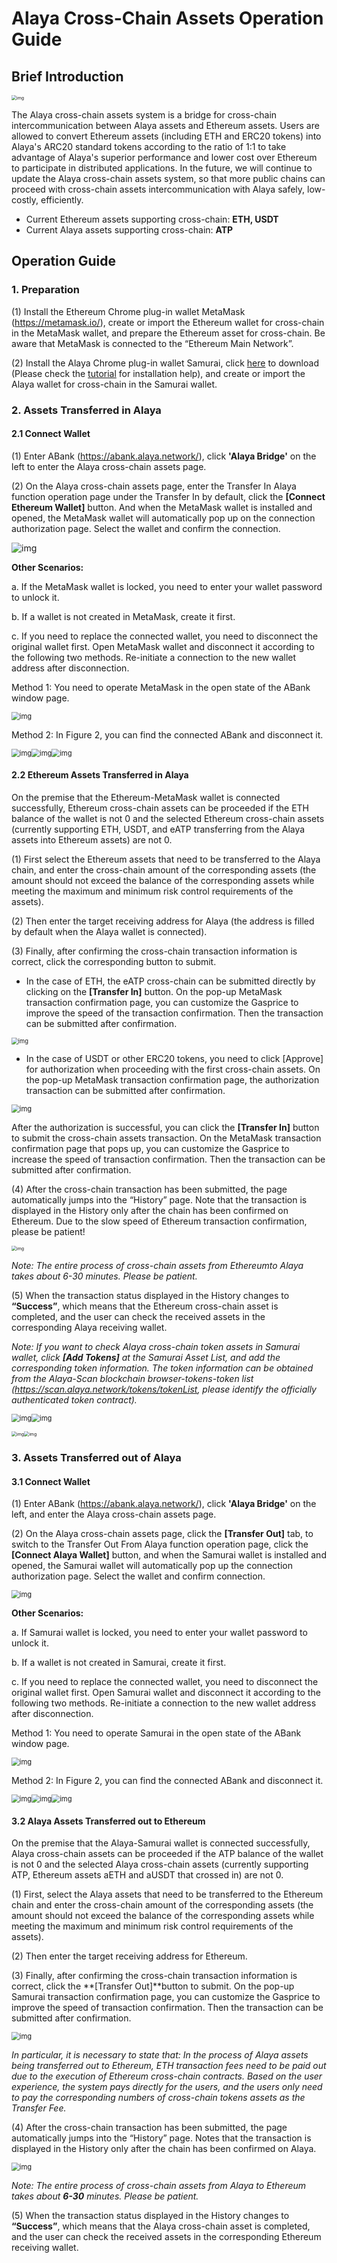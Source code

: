 # Alaya Cross-Chain Assets Operation Guide 



## Brief Introduction

<img src="Alaya Bridge Manual-EN.assets/1.png" alt="img" style="zoom: 50%;" /> 

The Alaya cross-chain assets system is a bridge for cross-chain intercommunication between Alaya assets and Ethereum assets. Users are allowed to convert Ethereum assets (including ETH and ERC20 tokens) into Alaya's ARC20 standard tokens according to the ratio of 1:1 to take advantage of Alaya's superior performance and lower cost over Ethereum to participate in distributed applications. In the future, we will continue to update the Alaya cross-chain assets system, so that more public chains can proceed with cross-chain assets intercommunication with Alaya safely, low-costly, efficiently. 

- Current Ethereum assets supporting cross-chain: **ETH, USDT** 
- Current Alaya assets supporting cross-chain: **ATP**

 

## Operation Guide



### **1.** Preparation

 (1) Install the Ethereum Chrome plug-in wallet MetaMask (https://metamask.io/), create or import the Ethereum wallet for cross-chain in the MetaMask wallet, and prepare the Ethereum asset for cross-chain. Be aware that MetaMask is connected to the “Ethereum Main Network”. 

(2) Install the Alaya Chrome plug-in wallet Samurai, click [here](https://github.com/AlayaNetwork/Samurai/releases/download/v8.0.11/samurai-chrome-8.0.11.zip) to download (Please check the [tutorial](https://github.com/AlayaNetwork/Samurai/blob/main/docs/user-manual.md) for installation help), and create or import the Alaya wallet for cross-chain in the Samurai wallet. 



### **2.** Assets Transferred in Alaya

#### 2.1 Connect Wallet 

(1)  Enter ABank (https://abank.alaya.network/), click **'Alaya Bridge'** on the left to enter the Alaya cross-chain assets page. 

(2)  On the Alaya cross-chain assets page, enter the Transfer In Alaya function operation page under the Transfer In by default, click the **[Connect Ethereum Wallet]** button. And when the MetaMask wallet is installed and opened, the MetaMask wallet will automatically pop up on the connection authorization page. Select the wallet and confirm the connection. 

<img src="Alaya Bridge Manual-EN.assets/2.png" alt="img"  /> 

 

**Other Scenarios:** 

a. If the MetaMask wallet is locked, you need to enter your wallet password to unlock it. 

b. If a wallet is not created in MetaMask, create it first. 

c. If you need to replace the connected wallet, you need to disconnect the original wallet first. Open MetaMask wallet and disconnect it according to the following two methods. Re-initiate a connection to the new wallet address after disconnection. 

Method 1: You need to operate MetaMask in the open state of the ABank window page. 

<img src="Alaya Bridge Manual-EN.assets/3.png" alt="img" style="zoom: 80%;" /> 

Method 2: In Figure 2, you can find the connected ABank and disconnect it. 

<img src="Alaya Bridge Manual-EN.assets/4-1.png" alt="img" style="zoom: 80%;" /><img src="Alaya Bridge Manual-EN.assets/4-2.png" alt="img" style="zoom: 80%;" /><img src="Alaya Bridge Manual-EN.assets/4-3.png" alt="img" style="zoom: 80%;" /> 

 

#### 2.2 Ethereum Assets Transferred in Alaya 

On the premise that the Ethereum-MetaMask wallet is connected successfully, Ethereum cross-chain assets can be proceeded if the ETH balance of the wallet is not 0 and the selected Ethereum cross-chain assets (currently supporting ETH, USDT, and eATP transferring from the Alaya assets into Ethereum assets) are not 0. 

(1) First select the Ethereum assets that need to be transferred to the Alaya chain, and enter the cross-chain amount of the corresponding assets (the amount should not exceed the balance of the corresponding assets while meeting the maximum and minimum risk control requirements of the assets). 

(2) Then enter the target receiving address for Alaya (the address is filled by default when the Alaya wallet is connected). 

(3) Finally, after confirming the cross-chain transaction information is correct, click the corresponding button to submit. 

- In the case of ETH, the eATP cross-chain can be submitted directly by clicking on the **[Transfer In]** button. On the pop-up MetaMask transaction confirmation page, you can customize the Gasprice to improve the speed of the transaction confirmation. Then the transaction can be submitted after confirmation. 

<img src="Alaya Bridge Manual-EN.assets/5.png" alt="img" style="zoom: 67%;" /> 

 

- In the case of USDT or other ERC20 tokens, you need to click [Approve] for authorization when proceeding with the first cross-chain assets. On the pop-up MetaMask transaction confirmation page, the authorization transaction can be submitted after confirmation. 

<img src="Alaya Bridge Manual-EN.assets/6.png" alt="img" style="zoom: 80%;" /> 

After the authorization is successful, you can click the **[Transfer In]** button to submit the cross-chain assets transaction. On the MetaMask transaction confirmation page that pops up, you can customize the Gasprice to increase the speed of transaction confirmation. Then the transaction can be submitted after confirmation. 

 

(4) After the cross-chain transaction has been submitted, the page automatically jumps into the “History” page. Note that the transaction is displayed in the History only after the chain has been confirmed on Ethereum. Due to the slow speed of Ethereum transaction confirmation, please be patient! 

<img src="Alaya Bridge Manual-EN.assets/7.png" alt="img" style="zoom: 50%;" /> 

*Note: The entire process of cross-chain assets from Ethereumto Alaya takes about 6-30 minutes. Please be patient.* 

 

(5) When the transaction status displayed in the History changes to **“Success”**, which means that the Ethereum cross-chain asset is completed, and the user can check the received assets in the corresponding Alaya receiving wallet. 

*Note: If you want to check Alaya cross-chain token assets in Samurai wallet, click **[Add Tokens]** at the Samurai Asset List, and add the corresponding token information. The token information can be obtained from the Alaya-Scan blockchain browser-tokens-token list (https://scan.alaya.network/tokens/tokenList, please identify the officially authenticated token contract).* 

<img src="Alaya Bridge Manual-EN.assets/8-1.png" alt="img" style="zoom: 80%;" /><img src="Alaya Bridge Manual-EN.assets/8-2.png" alt="img" style="zoom: 80%;" /> 

<img src="Alaya Bridge Manual-EN.assets/8-3.png" alt="img" style="zoom: 50%;" /><img src="Alaya Bridge Manual-EN.assets/8-4.png" alt="img" style="zoom: 50%;" /> 

 

 

 

### **3.** Assets Transferred out of Alaya 

#### 3.1 Connect Wallet

(1) Enter ABank (https://abank.alaya.network/), click **'Alaya Bridge'** on the left, and enter the Alaya cross-chain assets page. 

(2) On the Alaya cross-chain assets page, click the **[Transfer Out]** tab, to switch to the Transfer Out From Alaya function operation page, click the **[Connect Alaya Wallet]** button, and when the Samurai wallet is installed and opened, the Samurai wallet will automatically pop up the connection authorization page. Select the wallet and confirm connection. 

<img src="Alaya Bridge Manual-EN.assets/9.png" alt="img" style="zoom: 80%;" /> 

 

**Other Scenarios:** 

a. If Samurai wallet is locked, you need to enter your wallet password to unlock it. 

b. If a wallet is not created in Samurai, create it first. 

c. If you need to replace the connected wallet, you need to disconnect the original wallet first. Open Samurai wallet and disconnect it according to the following two methods. Re-initiate a connection to the new wallet address after disconnection. 

Method 1: You need to operate Samurai in the open state of the ABank window page. 

<img src="Alaya Bridge Manual-EN.assets/10.png" alt="img" style="zoom: 80%;" /> 

Method 2: In Figure 2, you can find the connected ABank and disconnect it. 

<img src="Alaya Bridge Manual-EN.assets/10-1.png" alt="img" style="zoom: 80%;" /><img src="Alaya Bridge Manual-EN.assets/10-2.png" alt="img" style="zoom: 80%;" /><img src="Alaya Bridge Manual-EN.assets/10-3.png" alt="img" style="zoom: 80%;" /> 

#### 3.2 Alaya Assets Transferred out to Ethereum

On the premise that the Alaya-Samurai wallet is connected successfully, Alaya cross-chain assets can be proceeded if the ATP balance of the wallet is not 0 and the selected Alaya cross-chain assets (currently supporting ATP, Ethereum assets aETH and aUSDT that crossed in) are not 0. 

(1) First, select the Alaya assets that need to be transferred to the Ethereum chain and enter the cross-chain amount of the corresponding assets (the amount should not exceed the balance of the corresponding assets while meeting the maximum and minimum risk control requirements of the assets). 

(2) Then enter the target receiving address for Ethereum. 

(3) Finally, after confirming the cross-chain transaction information is correct, click the **[Transfer Out]**button to submit. On the pop-up Samurai transaction confirmation page, you can customize the Gasprice to improve the speed of transaction confirmation. Then the transaction can be submitted after confirmation.

<img src="Alaya Bridge Manual-EN.assets/11.png" alt="img" style="zoom: 80%;" /> 

*In particular, it is necessary to state that: In the process of Alaya assets being transferred out to Ethereum, ETH transaction fees need to be paid out due to the execution of Ethereum cross-chain contracts. Based on the user experience, the system pays directly for the users, and the users only need to pay the corresponding numbers of cross-chain tokens assets as the Transfer Fee.* 

 

(4) After the cross-chain transaction has been submitted, the page automatically jumps into the “History” page. Notes that the transaction is displayed in the History only after the chain has been confirmed on Alaya. 

<img src="Alaya Bridge Manual-EN.assets/12.png" alt="img" style="zoom: 80%;" /> 

*Note: The entire process of cross-chain assets from Alaya to Ethereum takes about **6-30** minutes. Please be patient.* 

 

(5) When the transaction status displayed in the History changes to **“Success”**, which means that the Alaya cross-chain asset is completed, and the user can check the received assets in the corresponding Ethereum receiving wallet.  
